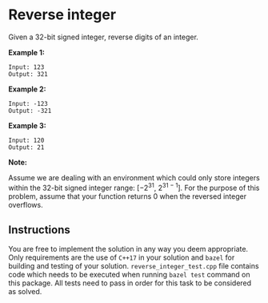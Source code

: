 # Reverse integer

Given a 32-bit signed integer, reverse digits of an integer.

**Example 1:**

```
Input: 123
Output: 321
```

**Example 2:**

```
Input: -123
Output: -321
```

**Example 3:**

```
Input: 120
Output: 21
```

**Note:**

Assume we are dealing with an environment which could only store integers within the 32-bit signed integer range: [−2<sup>31</sup>,  2<sup>31 − 1</sup>]. For the purpose of this problem, assume that your function returns 0 when the reversed integer overflows.

## Instructions

You are free to implement the solution in any way you deem appropriate. Only requirements are the use of `C++17` in your solution and `bazel` for building and testing of your solution. `reverse_integer_test.cpp` file contains code which needs to be executed when running `bazel test` command on this package. All tests need to pass in order for this task to be considered as solved.
